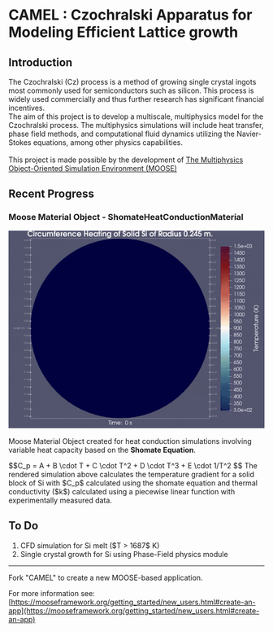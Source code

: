 CAMEL : Czochralski Apparatus for Modeling Efficient Lattice growth
=====

## Introduction ##
The Czochralski (Cz) process is a method of growing single crystal ingots most commonly used for semiconductors such as silicon. This process is widely used commercially and thus further research 
has significant financial incentives. 
</br>
The aim of this project is to develop a multiscale, multiphysics model for the Czochralski process. The multiphysics simulations will include heat transfer, phase field methods, and computational fluid dynamics utilizing the Navier-Stokes equations, among other physics capabilities.
</br></br>
This project is made possible by the development of [The Multiphysics Object-Oriented Simulation Environment (MOOSE)](https://github.com/idaholab/moose)

## Recent Progress ##
### Moose Material Object - ShomateHeatConductionMaterial ###
<p align="center">
  <img src = "renders/Si_circular_heating_render-ezgif.gif" alt = "Heating of solid silicon cylinder of radius 0.245 m in 100 s."> </img>
</p>
Moose Material Object created for heat conduction simulations involving variable heat capacity based on the <b>Shomate Equation</b>. 
<p>
  $$C_p = A + B \cdot T + C \cdot T^2 + D \cdot T^3 + E \cdot 1/T^2 $$
  The rendered simulation above calculates the temperature gradient for a solid block of Si with $C_p$ calculated using the shomate equation and thermal conductivity ($k$) calculated using a piecewise linear function with experimentally measured data. 
</p>

## To Do ##
<p>
  <ol>
    <li>CFD simulation for Si melt ($T > 1687$ K)</li>
    <li>Single crystal growth for Si using Phase-Field physics module</li>
  </ol>
</p>
<hr>
Fork "CAMEL" to create a new MOOSE-based application.

For more information see: [https://mooseframework.org/getting_started/new_users.html#create-an-app](https://mooseframework.org/getting_started/new_users.html#create-an-app)
